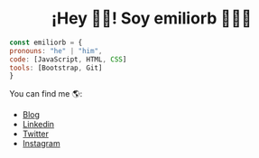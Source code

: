 <h1 align="center">¡Hey 👋🏼! Soy emiliorb 🧑🏻‍💻</h1>

```js
const emiliorb = {
pronouns: "he" | "him",
code: [JavaScript, HTML, CSS]
tools: [Bootstrap, Git]
}
```

You can find me 🌎:
- [Blog](#)
- [Linkedin](https://www.linkedin.com/in/emilio-rodriguez-brice%C3%B1o-850a6a26a?lipi=urn%3Ali%3Apage%3Ad_flagship3_profile_view_base_contact_details%3Bt0ZWzvnPSQGNakHasZRCww%3D%3D)
- [Twitter](https://twitter.com/Emiliorb04)
- [Instagram](https://www.instagram.com/_emiliorb/)


